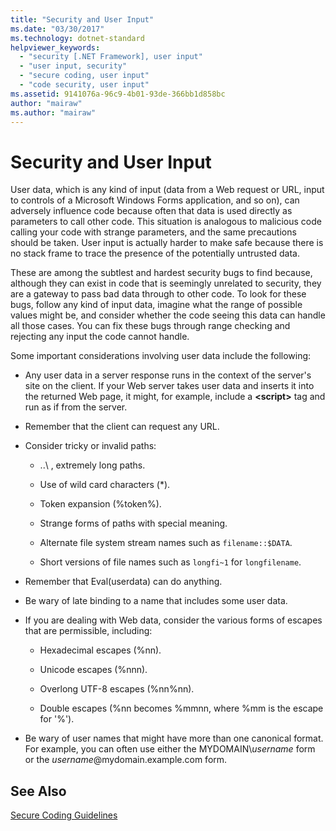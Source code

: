 ```yaml
---
title: "Security and User Input"
ms.date: "03/30/2017"
ms.technology: dotnet-standard
helpviewer_keywords: 
  - "security [.NET Framework], user input"
  - "user input, security"
  - "secure coding, user input"
  - "code security, user input"
ms.assetid: 9141076a-96c9-4b01-93de-366bb1d858bc
author: "mairaw"
ms.author: "mairaw"
---
```

# Security and User Input
User data, which is any kind of input (data from a Web request or URL, input to controls of a Microsoft Windows Forms application, and so on), can adversely influence code because often that data is used directly as parameters to call other code. This situation is analogous to malicious code calling your code with strange parameters, and the same precautions should be taken. User input is actually harder to make safe because there is no stack frame to trace the presence of the potentially untrusted data.  
  
 These are among the subtlest and hardest security bugs to find because, although they can exist in code that is seemingly unrelated to security, they are a gateway to pass bad data through to other code. To look for these bugs, follow any kind of input data, imagine what the range of possible values might be, and consider whether the code seeing this data can handle all those cases. You can fix these bugs through range checking and rejecting any input the code cannot handle.  
  
 Some important considerations involving user data include the following:  
  
-   Any user data in a server response runs in the context of the server's site on the client. If your Web server takes user data and inserts it into the returned Web page, it might, for example, include a **\<script>** tag and run as if from the server.  
  
-   Remember that the client can request any URL.  
  
-   Consider tricky or invalid paths:  
  
    -   ..\ , extremely long paths.  
  
    -   Use of wild card characters (*).  
  
    -   Token expansion (%token%).  
  
    -   Strange forms of paths with special meaning.  
  
    -   Alternate file system stream names such as `filename::$DATA`.  
  
    -   Short versions of file names such as `longfi~1` for `longfilename`.  
  
-   Remember that Eval(userdata) can do anything.  
  
-   Be wary of late binding to a name that includes some user data.  
  
-   If you are dealing with Web data, consider the various forms of escapes that are permissible, including:  
  
    -   Hexadecimal escapes (%nn).  
  
    -   Unicode escapes (%nnn).  
  
    -   Overlong UTF-8 escapes (%nn%nn).  
  
    -   Double escapes (%nn becomes %mmnn, where %mm is the escape for '%').  
  
-   Be wary of user names that might have more than one canonical format. For example, you can often use either the MYDOMAIN\\*username* form or the *username*@mydomain.example.com form.  
  
## See Also  
 [Secure Coding Guidelines](../../../docs/standard/security/secure-coding-guidelines.md)
